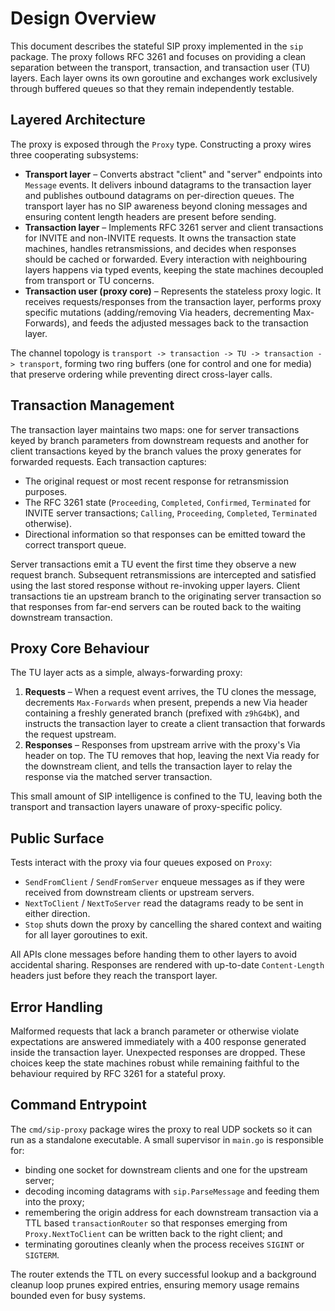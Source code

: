 # Design Overview

This document describes the stateful SIP proxy implemented in the `sip`
package. The proxy follows RFC 3261 and focuses on providing a clean separation
between the transport, transaction, and transaction user (TU) layers. Each
layer owns its own goroutine and exchanges work exclusively through buffered
queues so that they remain independently testable.

## Layered Architecture

The proxy is exposed through the `Proxy` type. Constructing a proxy wires three
cooperating subsystems:

- **Transport layer** – Converts abstract "client" and "server" endpoints into
  `Message` events. It delivers inbound datagrams to the transaction layer and
  publishes outbound datagrams on per-direction queues. The transport layer has
  no SIP awareness beyond cloning messages and ensuring content length headers
  are present before sending.
- **Transaction layer** – Implements RFC 3261 server and client transactions for
  INVITE and non-INVITE requests. It owns the transaction state machines,
  handles retransmissions, and decides when responses should be cached or
  forwarded. Every interaction with neighbouring layers happens via typed
  events, keeping the state machines decoupled from transport or TU concerns.
- **Transaction user (proxy core)** – Represents the stateless proxy logic. It
  receives requests/responses from the transaction layer, performs proxy
  specific mutations (adding/removing Via headers, decrementing Max-Forwards),
  and feeds the adjusted messages back to the transaction layer.

The channel topology is `transport -> transaction -> TU -> transaction ->
transport`, forming two ring buffers (one for control and one for media) that
preserve ordering while preventing direct cross-layer calls.

## Transaction Management

The transaction layer maintains two maps: one for server transactions keyed by
branch parameters from downstream requests and another for client transactions
keyed by the branch values the proxy generates for forwarded requests. Each
transaction captures:

- The original request or most recent response for retransmission purposes.
- The RFC 3261 state (`Proceeding`, `Completed`, `Confirmed`, `Terminated` for
  INVITE server transactions; `Calling`, `Proceeding`, `Completed`,
  `Terminated` otherwise).
- Directional information so that responses can be emitted toward the correct
  transport queue.

Server transactions emit a TU event the first time they observe a new request
branch. Subsequent retransmissions are intercepted and satisfied using the last
stored response without re-invoking upper layers. Client transactions tie an
upstream branch to the originating server transaction so that responses from
far-end servers can be routed back to the waiting downstream transaction.

## Proxy Core Behaviour

The TU layer acts as a simple, always-forwarding proxy:

1. **Requests** – When a request event arrives, the TU clones the message,
   decrements `Max-Forwards` when present, prepends a new Via header containing a
   freshly generated branch (prefixed with `z9hG4bK`), and instructs the
   transaction layer to create a client transaction that forwards the request
   upstream.
2. **Responses** – Responses from upstream arrive with the proxy's Via header on
   top. The TU removes that hop, leaving the next Via ready for the downstream
   client, and tells the transaction layer to relay the response via the matched
   server transaction.

This small amount of SIP intelligence is confined to the TU, leaving both the
transport and transaction layers unaware of proxy-specific policy.

## Public Surface

Tests interact with the proxy via four queues exposed on `Proxy`:

- `SendFromClient` / `SendFromServer` enqueue messages as if they were received
  from downstream clients or upstream servers.
- `NextToClient` / `NextToServer` read the datagrams ready to be sent in either
  direction.
- `Stop` shuts down the proxy by cancelling the shared context and waiting for
  all layer goroutines to exit.

All APIs clone messages before handing them to other layers to avoid accidental
sharing. Responses are rendered with up-to-date `Content-Length` headers just
before they reach the transport layer.

## Error Handling

Malformed requests that lack a branch parameter or otherwise violate expectations
are answered immediately with a 400 response generated inside the transaction
layer. Unexpected responses are dropped. These choices keep the state machines
robust while remaining faithful to the behaviour required by RFC 3261 for a
stateful proxy.

## Command Entrypoint

The `cmd/sip-proxy` package wires the proxy to real UDP sockets so it can run as a
standalone executable. A small supervisor in `main.go` is responsible for:

- binding one socket for downstream clients and one for the upstream server;
- decoding incoming datagrams with `sip.ParseMessage` and feeding them into the
  proxy;
- remembering the origin address for each downstream transaction via a TTL based
  `transactionRouter` so that responses emerging from `Proxy.NextToClient` can be
  written back to the right client; and
- terminating goroutines cleanly when the process receives `SIGINT` or `SIGTERM`.

The router extends the TTL on every successful lookup and a background cleanup
loop prunes expired entries, ensuring memory usage remains bounded even for busy
systems.
